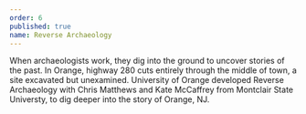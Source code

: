 ```yaml
---
order: 6
published: true
name: Reverse Archaeology
---
```

When archaeologists work, they dig into the ground to uncover stories of the past. In Orange, highway 280 cuts entirely through the middle of town, a site excavated but unexamined. University of Orange developed Reverse Archaeology with Chris Matthews and Kate McCaffrey from Montclair State Universty, to dig deeper into the story of Orange, NJ.
